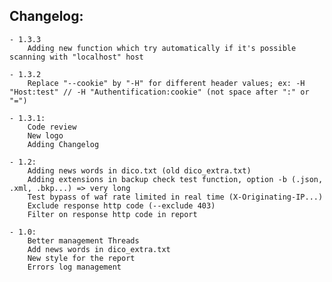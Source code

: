 Changelog:
----------

	- 1.3.3
		Adding new function which try automatically if it's possible scanning with "localhost" host

	- 1.3.2
		Replace "--cookie" by "-H" for different header values; ex: -H "Host:test" // -H "Authentification:cookie" (not space after ":" or "=")

	- 1.3.1:
		Code review
		New logo
		Adding Changelog

	- 1.2:
		Adding news words in dico.txt (old dico_extra.txt)
		Adding extensions in backup check test function, option -b (.json, .xml, .bkp...) => very long
		Test bypass of waf rate limited in real time (X-Originating-IP...)
		Exclude response http code (--exclude 403)
		Filter on response http code in report

	- 1.0:
	  	Better management Threads
		Add news words in dico_extra.txt
		New style for the report
		Errors log management
